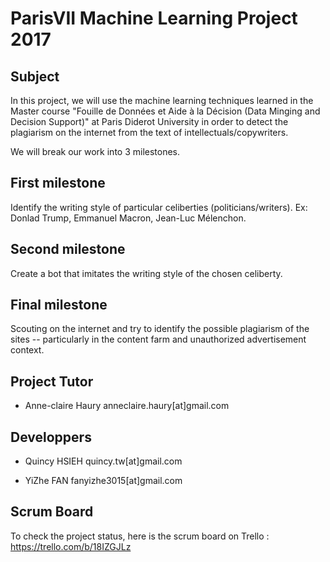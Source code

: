 # ParisVII Machine Learning Project 2017

## Subject
In this project, we will use the machine learning techniques learned in the Master course "Fouille de Données et Aide à la Décision (Data Minging and Decision Support)" at Paris Diderot University in order to detect the plagiarism on the internet from the text of intellectuals/copywriters.

We will break our work into 3 milestones.

## First milestone
Identify the writing style of particular celiberties (politicians/writers). Ex: Donlad Trump, Emmanuel Macron, Jean-Luc Mélenchon.

## Second milestone
Create a bot that imitates the writing style of the chosen celiberty.

## Final milestone
Scouting on the internet and try to identify the possible plagiarism of the sites -- particularly in the content farm and unauthorized advertisement context.

## Project Tutor
- Anne-claire Haury anneclaire.haury[at]gmail.com

## Developpers
- Quincy HSIEH quincy.tw[at]gmail.com

- YiZhe FAN fanyizhe3015[at]gmail.com

## Scrum Board
To check the project status, here is the scrum board on Trello : https://trello.com/b/18IZGJLz



